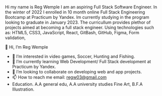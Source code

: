Hi my name is Reg Wemple I am an aspiring Full Stack Software Engineer. 
In the winter of 2022 I enrolled in 10 month online Full Stack Engineering Bootcamp at Practicum by Yandex. Im currently studying in the program looking to graduate in January  2023. The curricullum provides plethor of projects aimed at becoming a full stack engineer. Using technologies such as: HTML5, CSS3, JavaScript, React, GitBash, GitHub, Figma, Form validation, 

👋 Hi, I’m Reg Wemple
- 👀 I’m interested in video games, Soccer, Hunting and Fishing. 
- 🌱 I’m currently learning Web Development/ Full Stack development at Practicum by Yandex. 
- 💞️ I’m looking to collaborate on developing web and app projects.
- 📫 How to reach me email: regw03@gmail.com
- Education. A.A general edu, A.A university studies Fine Art, B.F.A Illustration.



<!---
Regw03/Regw03 is a ✨ special ✨ repository because its `README.md` (this file) appears on your GitHub profile.
You can click the Preview link to take a look at your changes.
--->
